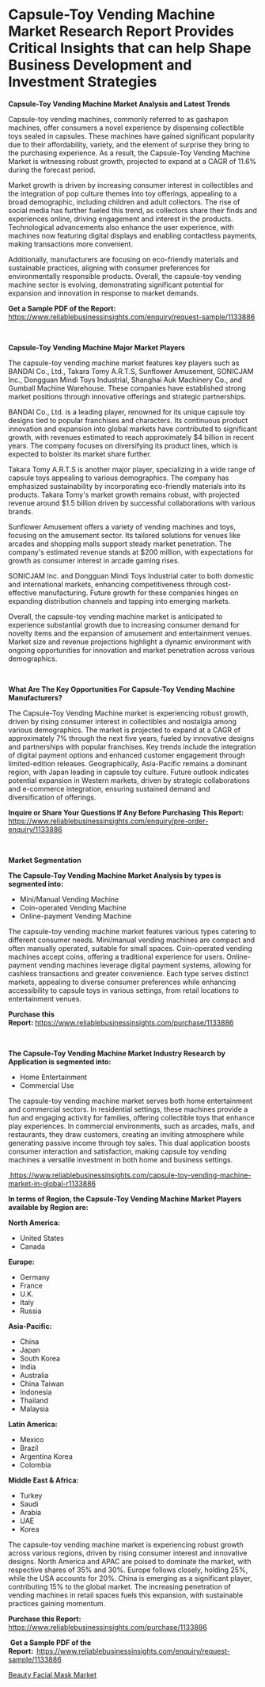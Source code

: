 <p><h1>Capsule-Toy Vending Machine Market Research Report Provides Critical Insights that can help Shape Business Development and Investment Strategies</h1></p><p><strong>Capsule-Toy Vending Machine Market Analysis and Latest Trends</strong></p>
<p><p>Capsule-toy vending machines, commonly referred to as gashapon machines, offer consumers a novel experience by dispensing collectible toys sealed in capsules. These machines have gained significant popularity due to their affordability, variety, and the element of surprise they bring to the purchasing experience. As a result, the Capsule-Toy Vending Machine Market is witnessing robust growth, projected to expand at a CAGR of 11.6% during the forecast period.</p><p>Market growth is driven by increasing consumer interest in collectibles and the integration of pop culture themes into toy offerings, appealing to a broad demographic, including children and adult collectors. The rise of social media has further fueled this trend, as collectors share their finds and experiences online, driving engagement and interest in the products. Technological advancements also enhance the user experience, with machines now featuring digital displays and enabling contactless payments, making transactions more convenient.</p><p>Additionally, manufacturers are focusing on eco-friendly materials and sustainable practices, aligning with consumer preferences for environmentally responsible products. Overall, the capsule-toy vending machine sector is evolving, demonstrating significant potential for expansion and innovation in response to market demands.</p></p>
<p><strong>Get a Sample PDF of the Report:&nbsp;</strong> <a href="https://www.reliablebusinessinsights.com/enquiry/request-sample/1133886?utm_campaign=3177&utm_medium=2&utm_source=Github&utm_content=ia&utm_term=25032025&utm_id=capsule-toy-vending-machine">https://www.reliablebusinessinsights.com/enquiry/request-sample/1133886</a></p>
<p>&nbsp;</p>
<p><strong>Capsule-Toy Vending Machine Major Market Players</strong></p>
<p><p>The capsule-toy vending machine market features key players such as BANDAI Co., Ltd., Takara Tomy A.R.T.S, Sunflower Amusement, SONICJAM Inc., Dongguan Mindi Toys Industrial, Shanghai Auk Machinery Co., and Gumball Machine Warehouse. These companies have established strong market positions through innovative offerings and strategic partnerships.</p><p>BANDAI Co., Ltd. is a leading player, renowned for its unique capsule toy designs tied to popular franchises and characters. Its continuous product innovation and expansion into global markets have contributed to significant growth, with revenues estimated to reach approximately $4 billion in recent years. The company focuses on diversifying its product lines, which is expected to bolster its market share further.</p><p>Takara Tomy A.R.T.S is another major player, specializing in a wide range of capsule toys appealing to various demographics. The company has emphasized sustainability by incorporating eco-friendly materials into its products. Takara Tomy's market growth remains robust, with projected revenue around $1.5 billion driven by successful collaborations with various brands.</p><p>Sunflower Amusement offers a variety of vending machines and toys, focusing on the amusement sector. Its tailored solutions for venues like arcades and shopping malls support steady market penetration. The company's estimated revenue stands at $200 million, with expectations for growth as consumer interest in arcade gaming rises.</p><p>SONICJAM Inc. and Dongguan Mindi Toys Industrial cater to both domestic and international markets, enhancing competitiveness through cost-effective manufacturing. Future growth for these companies hinges on expanding distribution channels and tapping into emerging markets. </p><p>Overall, the capsule-toy vending machine market is anticipated to experience substantial growth due to increasing consumer demand for novelty items and the expansion of amusement and entertainment venues. Market size and revenue projections highlight a dynamic environment with ongoing opportunities for innovation and market penetration across various demographics.</p></p>
<p>&nbsp;</p>
<p><strong>What Are The Key Opportunities For Capsule-Toy Vending Machine Manufacturers?</strong></p>
<p><p>The Capsule-Toy Vending Machine market is experiencing robust growth, driven by rising consumer interest in collectibles and nostalgia among various demographics. The market is projected to expand at a CAGR of approximately 7% through the next five years, fueled by innovative designs and partnerships with popular franchises. Key trends include the integration of digital payment options and enhanced customer engagement through limited-edition releases. Geographically, Asia-Pacific remains a dominant region, with Japan leading in capsule toy culture. Future outlook indicates potential expansion in Western markets, driven by strategic collaborations and e-commerce integration, ensuring sustained demand and diversification of offerings.</p></p>
<p><strong>Inquire or Share Your Questions If Any Before Purchasing This Report:</strong> <a href="https://www.reliablebusinessinsights.com/enquiry/pre-order-enquiry/1133886?utm_campaign=3177&utm_medium=2&utm_source=Github&utm_content=ia&utm_term=25032025&utm_id=capsule-toy-vending-machine">https://www.reliablebusinessinsights.com/enquiry/pre-order-enquiry/1133886</a></p>
<p>&nbsp;</p>
<p><strong>Market Segmentation</strong></p>
<p><strong>The Capsule-Toy Vending Machine Market Analysis by types is segmented into:</strong></p>
<p><ul><li>Mini/Manual Vending Machine</li><li>Coin-operated Vending Machine</li><li>Online-payment Vending Machine</li></ul></p>
<p><p>The capsule-toy vending machine market features various types catering to different consumer needs. Mini/manual vending machines are compact and often manually operated, suitable for small spaces. Coin-operated vending machines accept coins, offering a traditional experience for users. Online-payment vending machines leverage digital payment systems, allowing for cashless transactions and greater convenience. Each type serves distinct markets, appealing to diverse consumer preferences while enhancing accessibility to capsule toys in various settings, from retail locations to entertainment venues.</p></p>
<p><strong>Purchase this Report:&nbsp;</strong><a href="https://www.reliablebusinessinsights.com/purchase/1133886?utm_campaign=3177&utm_medium=2&utm_source=Github&utm_content=ia&utm_term=25032025&utm_id=capsule-toy-vending-machine">https://www.reliablebusinessinsights.com/purchase/1133886</a></p>
<p>&nbsp;</p>
<p><strong>The Capsule-Toy Vending Machine Market Industry Research by Application is segmented into:</strong></p>
<p><ul><li>Home Entertainment</li><li>Commercial Use</li></ul></p>
<p><p>The capsule-toy vending machine market serves both home entertainment and commercial sectors. In residential settings, these machines provide a fun and engaging activity for families, offering collectible toys that enhance play experiences. In commercial environments, such as arcades, malls, and restaurants, they draw customers, creating an inviting atmosphere while generating passive income through toy sales. This dual application boosts consumer interaction and satisfaction, making capsule toy vending machines a versatile investment in both home and business settings.</p></p>
<p><a href="https://www.reliablebusinessinsights.com/capsule-toy-vending-machine-market-in-global-r1133886?utm_campaign=3177&utm_medium=2&utm_source=Github&utm_content=ia&utm_term=25032025&utm_id=capsule-toy-vending-machine">&nbsp;https://www.reliablebusinessinsights.com/capsule-toy-vending-machine-market-in-global-r1133886</a></p>
<p><strong>In terms of Region, the Capsule-Toy Vending Machine Market Players available by Region are:</strong></p>
<p>
    <p> <strong> North America: </strong>
        <ul>
            <li>United States</li>
            <li>Canada</li>
        </ul>
        </p> 
    <p> <strong> Europe: </strong>
        <ul>
            <li>Germany</li>
            <li>France</li>
            <li>U.K.</li>
            <li>Italy</li>
            <li>Russia</li>
        </ul>
        </p> 
    <p> <strong> Asia-Pacific: </strong>
        <ul>
            <li>China</li>
            <li>Japan</li>
            <li>South Korea</li>
            <li>India</li>
            <li>Australia</li>
            <li>China Taiwan</li>
            <li>Indonesia</li>
            <li>Thailand</li>
            <li>Malaysia</li>
        </ul>
        </p> 
    <p> <strong> Latin America: </strong>
        <ul>
            <li>Mexico</li>
            <li>Brazil</li>
            <li>Argentina Korea</li>
            <li>Colombia</li>
        </ul>
        </p> 
    <p> <strong> Middle East & Africa: </strong>
        <ul>
            <li>Turkey</li>
            <li>Saudi</li>
            <li>Arabia</li>
            <li>UAE</li>
            <li>Korea</li>
        </ul>
    </p>
    </p>
<p><p>The capsule-toy vending machine market is experiencing robust growth across various regions, driven by rising consumer interest and innovative designs. North America and APAC are poised to dominate the market, with respective shares of 35% and 30%. Europe follows closely, holding 25%, while the USA accounts for 20%. China is emerging as a significant player, contributing 15% to the global market. The increasing penetration of vending machines in retail spaces fuels this expansion, with sustainable practices gaining momentum.</p></p>
<p><strong>Purchase this Report: </strong><a href="https://www.reliablebusinessinsights.com/purchase/1133886?utm_campaign=3177&utm_medium=2&utm_source=Github&utm_content=ia&utm_term=25032025&utm_id=capsule-toy-vending-machine">https://www.reliablebusinessinsights.com/purchase/1133886</a></p>
<p>&nbsp;<strong>Get a Sample PDF of the Report:&nbsp;&nbsp;</strong><a href="https://www.reliablebusinessinsights.com/enquiry/request-sample/1133886?utm_campaign=3177&utm_medium=2&utm_source=Github&utm_content=ia&utm_term=25032025&utm_id=capsule-toy-vending-machine">https://www.reliablebusinessinsights.com/enquiry/request-sample/1133886</a></p>
<p><strong></strong></p>
<p><p><a href="https://github.com/stickkinkel/Market-Research-Report-List-1/blob/main/beauty-facial-mask-market.md?utm_campaign=3177&utm_medium=2&utm_source=Github&utm_content=ia&utm_term=25032025&utm_id=capsule-toy-vending-machine">Beauty Facial Mask Market</a></p></p>